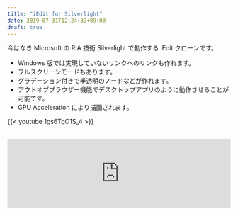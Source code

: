 ```yaml
---
title: "iEdit for Silverlight"
date: 2019-07-31T12:24:32+09:00
draft: true
---
```


今はなき Microsoft の RIA 技術 Silverlight で動作する iEdit クローンです。

- Windows 版では実現していないリンクへのリンクも作れます。
- フルスクリーンモードもあります。
- グラデーション付きで半透明のノードなどが作れます。
- アウトオブブラウザー機能でデスクトップアプリのように動作させることが可能です。
- GPU Acceleration により描画されます。

{{< youtube 1gs6TgO1S_4 >}}

<br>

<iframe class="hatenablogcard" style="width:100%;height:155px;max-width:600px;" title="kondoumh/iedit-silverlight" src="https://hatenablog-parts.com/embed?url=https://github.com/kondoumh/iedit-silverlight" width="300" height="150" frameborder="0" scrolling="no"></iframe>

